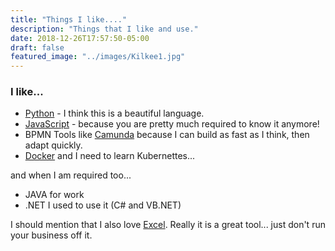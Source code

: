 ```yaml
---
title: "Things I like...."
description: "Things that I like and use."
date: 2018-12-26T17:57:50-05:00
draft: false
featured_image: "../images/Kilkee1.jpg"
---
```


### I like...
* [Python](https://python.org) - I think this is a beautiful language.
* [JavaScript](https://javascript.org) - because you are pretty much required to know it anymore!
* BPMN Tools like [Camunda](https://camunda.com) because I can build as fast as I think, then adapt quickly.
* [Docker](https://docker.com) and I need to learn Kubernettes...

and when I am required too...
* JAVA for work
* .NET I used to use it (C# and VB.NET)

I should mention that I also love [Excel](https://products.office.com/en-us/excel). Really it is a great tool... just don't run your business off it.
